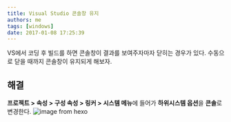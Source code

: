 ```yaml
---
title: Visual Studio 콘솔창 유지
authors: me
tags: [windows]
date: 2017-01-08 17:25:39
---
```


VS에서 코딩 후 빌드를 하면 콘솔창이 결과를 보여주자마자 닫히는 경우가 있다.
수동으로 닫을 때까지 콘솔창이 유지되게 해보자.

## 해결

**프로젝트 > 속성 > 구성 속성 > 링커 > 시스템 메뉴**에 들어가 **하위시스템 옵션**을 **콘솔**로 변경한다.
![image from hexo](https://i.imgur.com/3oalbKH.png)
